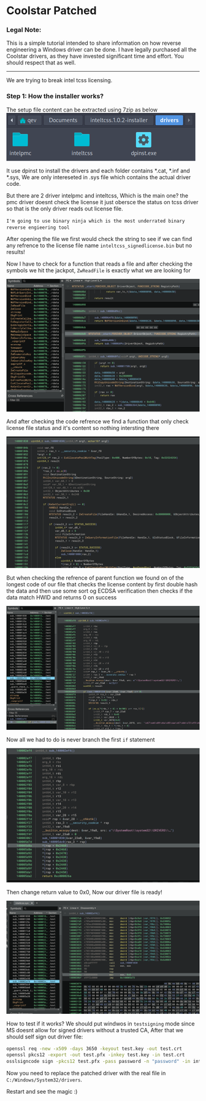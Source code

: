 # Coolstar Patched

### Legal Note:
This is a simple tutorial intended to share information on how reverse engineering a Windows driver can be done. I have legally purchased all the Coolstar drivers, as they have invested significant time and effort. You should respect that as well.

<hr/>
We are trying to break intel tcss licensing.

### Step 1: How the installer works?
The setup file content can be extracted using 7zip as below
<img src="img1.png">

It use dpinst to install the drivers and each folder contains *.cat, *.inf and *.sys, We are only intereseted in .sys file which contains the actual driver code.

But there are 2 driver intelpmc and inteltcss, Which is the main one? the pmc driver doesnt check the license it just obersce the status on tcss driver so that is the only driver reads out license file.

`I'm going to use binary ninja which is the most underrated binary reverse engieering tool`

After opening the file we first would check the string to see if we can find any refrence to the license file name `inteltcss_signedlicense.bin` but no results!

Now I have to check for a function that reads a file and after checking the symbols we hit the jackpot, `ZwReadFile` is exactly what we are looking for

<img src="img2.png">

And after checking the code refrence we find a function that only check license file status and it's content so nothing intersting there

<img src="img3.png">

But when checking the refrence of parent function we found on of the longest code of our file that checks the license content by first double hash the data and then use some sort og ECDSA verification then checks if the data match HWID and returns 0 on success

<img src="img4.png">

Now all we had to do is never branch the first `if` statement

<img src="img5.png">

Then change return value to 0x0, Now our driver file is ready!

<img src="img6.png">

How to test if it works? We should put windwos in `testsigning` mode since MS doesnt allow for signed drivers without a trusted CA, After that we should self sign out driver file:

```sh
openssl req -new -x509 -days 3650 -keyout test.key -out test.crt
openssl pkcs12 -export -out test.pfx -inkey test.key -in test.crt
osslsigncode sign -pkcs12 test.pfx -pass password -n "password" -in inteltcss.sys -out inteltcss_patched.sys
```

Now you need to replace the patched driver with the real file in `C:/Windows/System32/drivers`.

Restart and see the magic :)